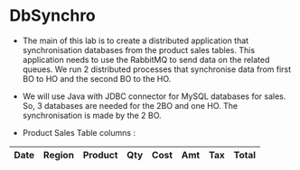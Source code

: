 
# DbSynchro

- The main of this lab is to create a distributed application that synchronisation databases from the product sales tables. This application needs to use the RabbitMQ to
send data on the related queues. We run 2 distributed processes that synchronise data from first BO to HO and the second BO to the HO.

- We will use Java with JDBC connector for MySQL databases for sales. So, 3 databases are needed for the 2BO and one HO. The synchronisation is made by the 2
BO.

- Product Sales Table columns :

| Date  | Region | Product | Qty | Cost | Amt | Tax | Total
| ------------- | ------------- | ------------- | ------------- | ------------- | ------------- | ------------- | ------------- |

